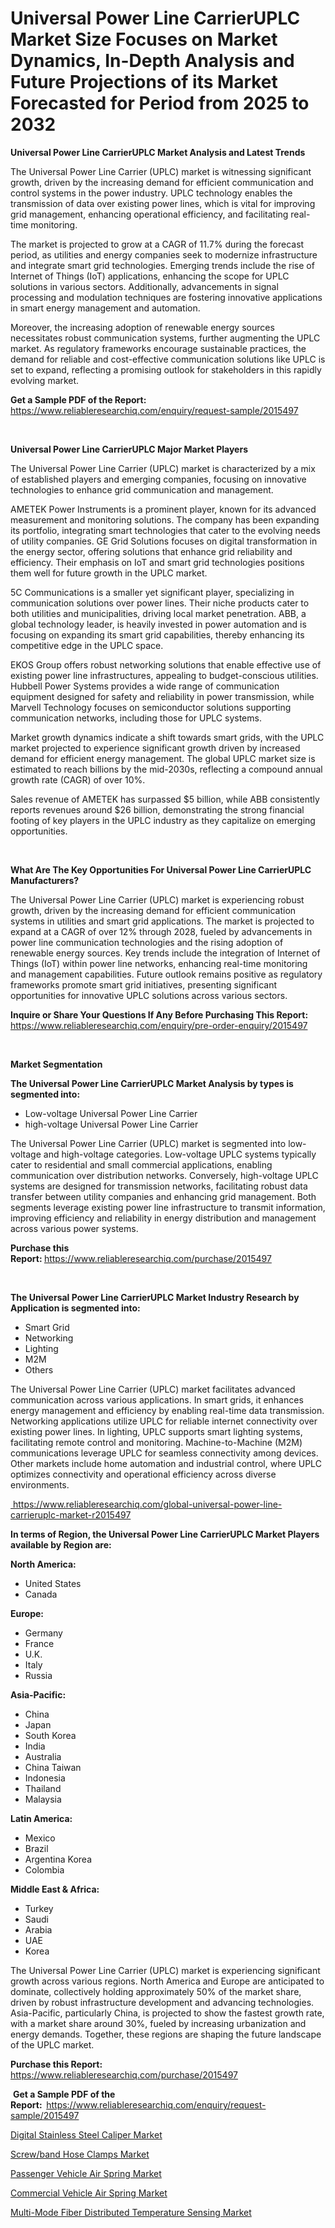 <p><h1>Universal Power Line CarrierUPLC Market Size Focuses on Market Dynamics, In-Depth Analysis and Future Projections of its Market Forecasted for Period from 2025 to 2032</h1></p><p><strong>Universal Power Line CarrierUPLC Market Analysis and Latest Trends</strong></p>
<p><p>The Universal Power Line Carrier (UPLC) market is witnessing significant growth, driven by the increasing demand for efficient communication and control systems in the power industry. UPLC technology enables the transmission of data over existing power lines, which is vital for improving grid management, enhancing operational efficiency, and facilitating real-time monitoring. </p><p>The market is projected to grow at a CAGR of 11.7% during the forecast period, as utilities and energy companies seek to modernize infrastructure and integrate smart grid technologies. Emerging trends include the rise of Internet of Things (IoT) applications, enhancing the scope for UPLC solutions in various sectors. Additionally, advancements in signal processing and modulation techniques are fostering innovative applications in smart energy management and automation. </p><p>Moreover, the increasing adoption of renewable energy sources necessitates robust communication systems, further augmenting the UPLC market. As regulatory frameworks encourage sustainable practices, the demand for reliable and cost-effective communication solutions like UPLC is set to expand, reflecting a promising outlook for stakeholders in this rapidly evolving market.</p></p>
<p><strong>Get a Sample PDF of the Report:&nbsp;</strong> <a href="https://www.reliableresearchiq.com/enquiry/request-sample/2015497?utm_campaign=2886&utm_medium=2&utm_source=Github&utm_content=ia&utm_term=29032025&utm_id=universal-power-line-carrieruplc">https://www.reliableresearchiq.com/enquiry/request-sample/2015497</a></p>
<p>&nbsp;</p>
<p><strong>Universal Power Line CarrierUPLC Major Market Players</strong></p>
<p><p>The Universal Power Line Carrier (UPLC) market is characterized by a mix of established players and emerging companies, focusing on innovative technologies to enhance grid communication and management.</p><p>AMETEK Power Instruments is a prominent player, known for its advanced measurement and monitoring solutions. The company has been expanding its portfolio, integrating smart technologies that cater to the evolving needs of utility companies. GE Grid Solutions focuses on digital transformation in the energy sector, offering solutions that enhance grid reliability and efficiency. Their emphasis on IoT and smart grid technologies positions them well for future growth in the UPLC market.</p><p>5C Communications is a smaller yet significant player, specializing in communication solutions over power lines. Their niche products cater to both utilities and municipalities, driving local market penetration. ABB, a global technology leader, is heavily invested in power automation and is focusing on expanding its smart grid capabilities, thereby enhancing its competitive edge in the UPLC space.</p><p>EKOS Group offers robust networking solutions that enable effective use of existing power line infrastructures, appealing to budget-conscious utilities. Hubbell Power Systems provides a wide range of communication equipment designed for safety and reliability in power transmission, while Marvell Technology focuses on semiconductor solutions supporting communication networks, including those for UPLC systems.</p><p>Market growth dynamics indicate a shift towards smart grids, with the UPLC market projected to experience significant growth driven by increased demand for efficient energy management. The global UPLC market size is estimated to reach billions by the mid-2030s, reflecting a compound annual growth rate (CAGR) of over 10%.</p><p>Sales revenue of AMETEK has surpassed $5 billion, while ABB consistently reports revenues around $26 billion, demonstrating the strong financial footing of key players in the UPLC industry as they capitalize on emerging opportunities.</p></p>
<p>&nbsp;</p>
<p><strong>What Are The Key Opportunities For Universal Power Line CarrierUPLC Manufacturers?</strong></p>
<p><p>The Universal Power Line Carrier (UPLC) market is experiencing robust growth, driven by the increasing demand for efficient communication systems in utilities and smart grid applications. The market is projected to expand at a CAGR of over 12% through 2028, fueled by advancements in power line communication technologies and the rising adoption of renewable energy sources. Key trends include the integration of Internet of Things (IoT) within power line networks, enhancing real-time monitoring and management capabilities. Future outlook remains positive as regulatory frameworks promote smart grid initiatives, presenting significant opportunities for innovative UPLC solutions across various sectors.</p></p>
<p><strong>Inquire or Share Your Questions If Any Before Purchasing This Report:</strong> <a href="https://www.reliableresearchiq.com/enquiry/pre-order-enquiry/2015497?utm_campaign=2886&utm_medium=2&utm_source=Github&utm_content=ia&utm_term=29032025&utm_id=universal-power-line-carrieruplc">https://www.reliableresearchiq.com/enquiry/pre-order-enquiry/2015497</a></p>
<p>&nbsp;</p>
<p><strong>Market Segmentation</strong></p>
<p><strong>The Universal Power Line CarrierUPLC Market Analysis by types is segmented into:</strong></p>
<p><ul><li>Low-voltage Universal Power Line Carrier</li><li>high-voltage Universal Power Line Carrier</li></ul></p>
<p><p>The Universal Power Line Carrier (UPLC) market is segmented into low-voltage and high-voltage categories. Low-voltage UPLC systems typically cater to residential and small commercial applications, enabling communication over distribution networks. Conversely, high-voltage UPLC systems are designed for transmission networks, facilitating robust data transfer between utility companies and enhancing grid management. Both segments leverage existing power line infrastructure to transmit information, improving efficiency and reliability in energy distribution and management across various power systems.</p></p>
<p><strong>Purchase this Report:&nbsp;</strong><a href="https://www.reliableresearchiq.com/purchase/2015497?utm_campaign=2886&utm_medium=2&utm_source=Github&utm_content=ia&utm_term=29032025&utm_id=universal-power-line-carrieruplc">https://www.reliableresearchiq.com/purchase/2015497</a></p>
<p>&nbsp;</p>
<p><strong>The Universal Power Line CarrierUPLC Market Industry Research by Application is segmented into:</strong></p>
<p><ul><li>Smart Grid</li><li>Networking</li><li>Lighting</li><li>M2M</li><li>Others</li></ul></p>
<p><p>The Universal Power Line Carrier (UPLC) market facilitates advanced communication across various applications. In smart grids, it enhances energy management and efficiency by enabling real-time data transmission. Networking applications utilize UPLC for reliable internet connectivity over existing power lines. In lighting, UPLC supports smart lighting systems, facilitating remote control and monitoring. Machine-to-Machine (M2M) communications leverage UPLC for seamless connectivity among devices. Other markets include home automation and industrial control, where UPLC optimizes connectivity and operational efficiency across diverse environments.</p></p>
<p><a href="https://www.reliableresearchiq.com/global-universal-power-line-carrieruplc-market-r2015497?utm_campaign=2886&utm_medium=2&utm_source=Github&utm_content=ia&utm_term=29032025&utm_id=universal-power-line-carrieruplc">&nbsp;https://www.reliableresearchiq.com/global-universal-power-line-carrieruplc-market-r2015497</a></p>
<p><strong>In terms of Region, the Universal Power Line CarrierUPLC Market Players available by Region are:</strong></p>
<p>
    <p> <strong> North America: </strong>
        <ul>
            <li>United States</li>
            <li>Canada</li>
        </ul>
        </p> 
    <p> <strong> Europe: </strong>
        <ul>
            <li>Germany</li>
            <li>France</li>
            <li>U.K.</li>
            <li>Italy</li>
            <li>Russia</li>
        </ul>
        </p> 
    <p> <strong> Asia-Pacific: </strong>
        <ul>
            <li>China</li>
            <li>Japan</li>
            <li>South Korea</li>
            <li>India</li>
            <li>Australia</li>
            <li>China Taiwan</li>
            <li>Indonesia</li>
            <li>Thailand</li>
            <li>Malaysia</li>
        </ul>
        </p> 
    <p> <strong> Latin America: </strong>
        <ul>
            <li>Mexico</li>
            <li>Brazil</li>
            <li>Argentina Korea</li>
            <li>Colombia</li>
        </ul>
        </p> 
    <p> <strong> Middle East & Africa: </strong>
        <ul>
            <li>Turkey</li>
            <li>Saudi</li>
            <li>Arabia</li>
            <li>UAE</li>
            <li>Korea</li>
        </ul>
    </p>
    </p>
<p><p>The Universal Power Line Carrier (UPLC) market is experiencing significant growth across various regions. North America and Europe are anticipated to dominate, collectively holding approximately 50% of the market share, driven by robust infrastructure development and advancing technologies. Asia-Pacific, particularly China, is projected to show the fastest growth rate, with a market share around 30%, fueled by increasing urbanization and energy demands. Together, these regions are shaping the future landscape of the UPLC market.</p></p>
<p><strong>Purchase this Report: </strong><a href="https://www.reliableresearchiq.com/purchase/2015497?utm_campaign=2886&utm_medium=2&utm_source=Github&utm_content=ia&utm_term=29032025&utm_id=universal-power-line-carrieruplc">https://www.reliableresearchiq.com/purchase/2015497</a></p>
<p>&nbsp;<strong>Get a Sample PDF of the Report:&nbsp;&nbsp;</strong><a href="https://www.reliableresearchiq.com/enquiry/request-sample/2015497?utm_campaign=2886&utm_medium=2&utm_source=Github&utm_content=ia&utm_term=29032025&utm_id=universal-power-line-carrieruplc">https://www.reliableresearchiq.com/enquiry/request-sample/2015497</a></p>
<p><strong></strong></p>
<p><p><a href="https://www.linkedin.com/pulse/navigating-current-trends-digital-stainless-steel-caliper-market-klvsf?utm_campaign=2886&utm_medium=2&utm_source=Github&utm_content=ia&utm_term=29032025&utm_id=universal-power-line-carrieruplc">Digital Stainless Steel Caliper Market</a></p><p><a href="https://www.linkedin.com/pulse/screwband-hose-clamps-market-segmentation-geographical-axgtf?utm_campaign=2886&utm_medium=2&utm_source=Github&utm_content=ia&utm_term=29032025&utm_id=universal-power-line-carrieruplc">Screw/band Hose Clamps Market</a></p><p><a href="https://www.linkedin.com/pulse/passenger-vehicle-air-spring-market-report-competitive-k6t1f?utm_campaign=2886&utm_medium=2&utm_source=Github&utm_content=ia&utm_term=29032025&utm_id=universal-power-line-carrieruplc">Passenger Vehicle Air Spring Market</a></p><p><a href="https://www.linkedin.com/pulse/why-commercial-vehicle-air-spring-market-rise-exploring-143-cagr-n7nkf?utm_campaign=2886&utm_medium=2&utm_source=Github&utm_content=ia&utm_term=29032025&utm_id=universal-power-line-carrieruplc">Commercial Vehicle Air Spring Market</a></p><p><a href="https://www.linkedin.com/pulse/multi-mode-fiber-distributed-temperature-sensing-market-wmwvf?utm_campaign=2886&utm_medium=2&utm_source=Github&utm_content=ia&utm_term=29032025&utm_id=universal-power-line-carrieruplc">Multi-Mode Fiber Distributed Temperature Sensing Market</a></p></p>